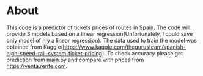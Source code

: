 # About
This code is a predictor of tickets prices of routes in Spain. The code will provide 3 models based on a linear regression(Unfortunately, I could save only model of nly a linear regression). The data used to train the model was obtained from Kaggle(https://www.kaggle.com/thegurusteam/spanish-high-speed-rail-system-ticket-pricing). To check accuracy please get prediction from main.py and compare with prices from https://venta.renfe.com.  
